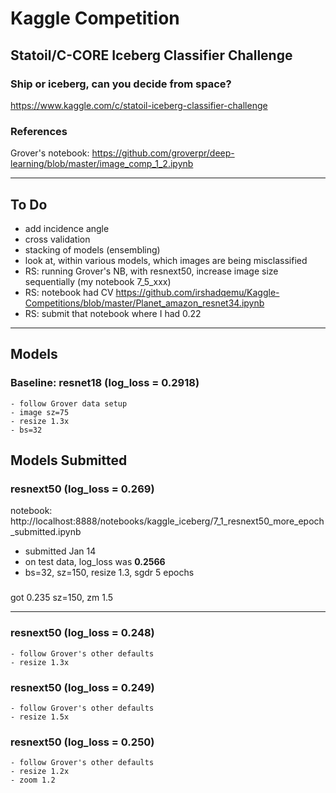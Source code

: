 # Kaggle Competition


## Statoil/C-CORE Iceberg Classifier Challenge
### Ship or iceberg, can you decide from space?

https://www.kaggle.com/c/statoil-iceberg-classifier-challenge  

### References
Grover's notebook:  https://github.com/groverpr/deep-learning/blob/master/image_comp_1_2.ipynb

---
## To Do
- add incidence angle
- cross validation
- stacking of models (ensembling)
- look at, within various models, which images are being misclassified
- RS: running Grover's NB, with resnext50, increase image size sequentially (my notebook 7_5_xxx)
- RS: notebook had CV  https://github.com/irshadqemu/Kaggle-Competitions/blob/master/Planet_amazon_resnet34.ipynb
- RS: submit that notebook where I had 0.22


---
## Models

### Baseline:  resnet18 (log_loss = 0.2918)
    - follow Grover data setup
    - image sz=75
    - resize 1.3x
    - bs=32

## Models Submitted

### resnext50 (log_loss = 0.269)
notebook:  http://localhost:8888/notebooks/kaggle_iceberg/7_1_resnext50_more_epoch_submitted.ipynb
- submitted Jan 14
- on test data, log_loss was **0.2566**
- bs=32, sz=150, resize 1.3, sgdr 5 epochs
    
    
###
got 0.235 sz=150, zm 1.5


---
    
### resnext50 (log_loss = 0.248)
    - follow Grover's other defaults
    - resize 1.3x
    

### resnext50 (log_loss = 0.249)
    - follow Grover's other defaults
    - resize 1.5x
    
   
### resnext50 (log_loss = 0.250)
    - follow Grover's other defaults
    - resize 1.2x
    - zoom 1.2
    
    
    
    
    
